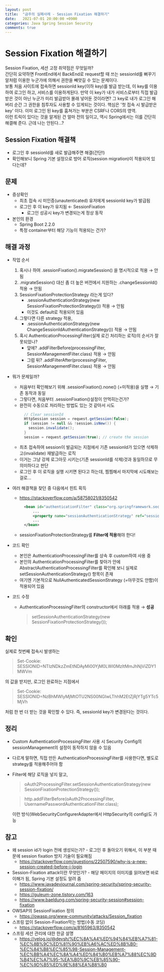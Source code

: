```yaml
---
layout: post
title:  "금주의 실패사례 - Session Fixation 해결하기"
date:   2021-07-01 20:00:00 +0900
categories: Java Spring Session Security
comments: true
---
```


# Session Fixation 해결하기
Session Fixation, 세션 고정 취약점은 무엇일까?  
간단히 요약하면 FrontEnd에서 BackEnd로 request할 때 쓰는 sessionId를 뻐꾸기 알처럼 이용한 누군가에 의해서 권한을 빼앗길 수 있는 문제이다.  
보통 처음 사이트에 접속하면 sessionId key(이하 key)를 발급 받는데, 이 key를 이용하여 로그인 하고, 서비스를 이용하게된다. 만약 이 key가 내가 서비스로부터 직접 발급받은 것이 아닌 누군가 미리 발급받아 몰래 넣어둔 것이라면? 그 key로 내가 로그인 해버리 순간 그 권한을 침투자도 사용할 수 있게되는 것이다. 핵심은 '첫 접속 시 발급받은 key' 이다. 이미 로그인 된 key를 훔쳐가는 부분은 CSRF나 CORS의 영역.  
이런 트릭이 있다는 것을 알게된 건 얼마 전의 일이고, 역시 Spring에서는 이를 간단히 해결해 준다. 근데 나는 안된다...?

## Session Fixation 해결책
  + 로그인 후 sessionId를 새로 발급해주면 해결(간단!)
  + 확인해보니 Spring 기본 설정으로 방어 로직(session migration)이 적용되어 있다는데?

## 문제
* 증상확인
  + 최초 접속 시 미인증(unautenticated) 유저에게 sessionId key가 발급됨
  + 로그인 후 이 key가 유지됨 ← SessionFixation
    - 로그인 성공시 key가 변경되는게 정상 동작
* 본인의 환경
  + Spring Boot 2.2.0
  + 특정 container부터 해당 기능이 적용되는 건가?

## 해결 과정
* 작업 순서
  1. 혹시나 하여 .sessionFixation().migrateSession() 을 명시적으로 적용 → 안됨
  2. .migrateSession() 대신 좀 더 높은 버전에서 지원하는 .changeSessionId() 적용 → 안됨
  3. SessionFixationProtectionStrategy 라는게 있다?
      - .sessionAuthenticationStrategy(new SessionFixationProtectionStrategy()) 적용 → 안됨
      - 이것도 default로 적용되어 있음
  4. 그렇다면 다른 strategy 적용,
      - .sessionAuthenticationStrategy(new ChangeSessionIdAuthenticationStrategy()) 적용 → 안됨
  5. 혹시 AuthenticationProcessingFilter(실제 로긴 처리하는 로직)의 순서가 잘못되었나?
      - 앞에? .addFilterBefore(processingFilter, SessionManagementFilter.class) 적용 → 안됨
      - 그럼 뒤? .addFilterAfter(processingFilter, SessionManagementFilter.class) 적용 → 안됨

* 뭐가 문제일까?
  + 처음부터 확인해보기 위해 .sessionFixation().none() (=미적용)을 실행 → 기존 동작과 동일
  + 그렇다면, 처음부터 .sessionFixation()설정이 안먹히는건가?
  + 완전히 수동으로 처리하는 방법도 있는 것 같아서 시도
    ~~~ java
      // Clear sessionId
      HttpSession session = request.getSession(false);
      if (session != null && !session.isNew()) {
        session.invalidate();
      }
      session = request.getSession(true); // create the session
    ~~~
  + 최초 접속하여 session이 발급되는 지점에서 기존 sessionId가 있으면 삭제하고(invalidate) 재발급하는 로직
  + 이거는 그냥 강제 로그아웃 시키는(기존 sessionId를 삭제)것과 동일하므로 무의미하다고 판단
  + 로그인 후 이 로직을 실행 시키면 된다고 하는데, 찜찜해서 마지막에 시도해보는 걸로...

* 여러 해결책을 찾던 중 다음에서 힌트 획득
  + https://stackoverflow.com/a/58758021/8350542
    ~~~ xml
      <bean id="authenticationFilter" class="org.springframework.security.web.authentication.UsernamePasswordAuthenticationFilter">
          ...
          <property name="sessionAuthenticationStrategy" ref="sessionFixationProtectionStrategy" />
          ...
      </bean>
    ~~~
  + sessionFixationProtectionStrategy를 **Filter에 적용**해야 한다!

* 코드 확인
  - 본인은 AuthenticationProcessingFilter를 상속 후 custom하여 사용 중
  - 본인의 AuthenticationProcessingFilter를 찾아가 안에 AbstractAuthenticationProcessingFilter를 확인해 보니 실제로 setSessionAuthenticationStrategy() 항목이 존재
  - 여기엔 기본적으로 NullAuthenticatedSessionStrategy (=아무것도 안함)이 적용되어 있음
* 코드 수정
  - AuthenticationProcessingFilter의 constructor에서 아래를 적용 → **성공**
    > setSessionAuthenticationStrategy(new SessionFixationProtectionStrategy());

## 확인
실제로 첫번째 접속시 발생하는
> Set-Cookie: SESSIONID=NTIzNDkzZmEtNDAyMi00YjM0LWI0MzItMmJhNjViZDY1MWVm

의 값을 받지만, 로그인 완료하는 지점에서
> Set-Cookie: SESSIONID=NzBhMWIyMjMtOTU2NS00NGIwLThhM2EtZjRjYTg5YTc5MjVh

처럼 한 번 더 받는 것을 확인할 수 있다. 즉, sessionId key가 변경된다는 것이다.

## 정리
* Custom AuthenticationProcessingFilter 사용 시 Security Config의 sessionManagement의 설정이 동작하지 않을 수 있음
* 다르게 말하면, 직접 만든 AuthenticationProcessingFilter를 사용한다면, 별도로 strategy를 적용해주어야 함
* Filter에 해당 로직을 넣지 말고,
  > oAuth2ProcessingFilter.setSessionAuthenticationStrategy(new SessionFixationProtectionStrategy());

  > http.addFilterBefore(oAuth2ProcessingFilter, UsernamePasswordAuthenticationFilter.class);

  이런 방식(WebSecurityConfigurerAdapter에서 HttpSecurity의 config)도 가능

## 참고
* 왜 session id가 login 전에 생성되는가? - 로그인 후 돌아오기 위해서, 이 부분 때문에 session fixation 방지 기술이 필요해짐
  + https://stackoverflow.com/questions/22507590/why-is-a-new-session-created-before-i-login
* Session-Fixation attack이란 무엇인가? - 해당 페이지의 이미지를 읽어보면 바로 이해가 됨, Spring 기본 설정도 알려 줌
  + https://www.javadevjournal.com/spring-security/spring-security-session-fixation/
  + https://guleum-zone.tistory.com/163
  + https://www.baeldung.com/spring-security-session#session-fixation
* OWSAP의 SessionFixation 정의
  + https://owasp.org/www-community/attacks/Session_fixation
* 스프링 없이 Session-Fixation막는 방법(수동 코딩)
  + https://stackoverflow.com/a/8165963/8350542
* 스프링 세션 관리에 대한 한글 설명
  + https://velog.io/@devsh/%EC%8A%A4%ED%94%84%EB%A7%81-%EC%8B%9C%ED%81%90%EB%A6%AC%ED%8B%B0-%EC%84%B8%EC%85%98-Session-Management-%EC%BB%A4%EC%8A%A4%ED%84%B0%EB%A7%88%EC%9D%B4%EC%A7%95-%EA%B0%9C%EB%85%90-%EC%9D%B5%ED%9E%88%EA%B8%B0
